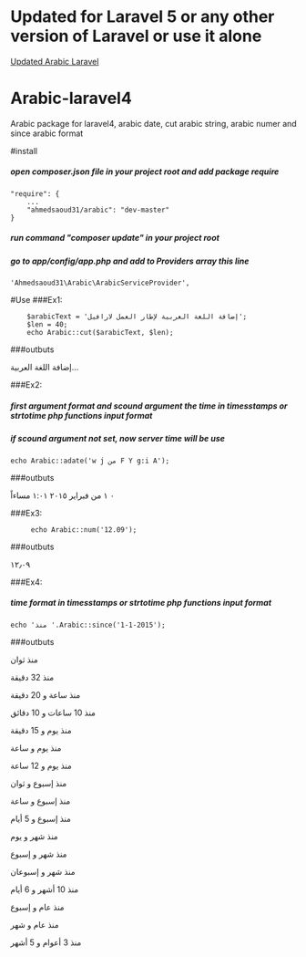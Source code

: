 # Updated for Laravel 5 or any other version of Laravel or use it alone

[Updated Arabic Laravel](https://github.com/ahmedsaoud31/arabic-laravel)

# Arabic-laravel4
Arabic package for laravel4, arabic date, cut arabic string, arabic numer and since arabic format

#install
##### open composer.json file in your project root and add package require

	"require": {
		...
		"ahmedsaoud31/arabic": "dev-master"
	}
	
##### run command "composer update" in your project root 

##### go to app/config/app.php and add to  Providers array this line

	'Ahmedsaoud31\Arabic\ArabicServiceProvider',

#Use
###Ex1:

		$arabicText = 'إضافة اللغة العربية لإطار العمل لارافيل';
		$len = 40;
		echo Arabic::cut($arabicText, $len);

###outbuts

  إضافة اللغة العربية...

###Ex2:
##### first argument format and scound argument the time in timesstamps or strtotime php functions input format
##### if scound argument not set, now server time will be use 
	
	echo Arabic::adate('w j من F Y g:i A');
	
###outbuts

  ٠ ١ من فبراير ٢٠١٥ ١:٠١ مساءاً

###Ex3:

         echo Arabic::num('12.09');

###outbuts

  ١٢٫٠٩

###Ex4:
##### time format in timesstamps or strtotime php functions input format
	echo 'منذ '.Arabic::since('1-1-2015');
	
###outbuts

  منذ ثوان
  
  منذ 32 دقيقة
  
  منذ ساعة و 20 دقيقة
  
  منذ 10 ساعات و 10 دقائق
  
  منذ يوم و 15 دقيقة
  
  منذ يوم و ساعة
  
  منذ يوم و  12 ساعة
  
  منذ إسبوع و ثوان
  
  منذ إسبوع و ساعة
  
  منذ إسبوع و  5 أيام
  
  منذ شهر و  يوم
  
  منذ شهر و إسبوع
  
  منذ شهر و إسبوعان
  
  منذ 10 أشهر و 6 أيام
  
  منذ عام و إسبوع
  
  منذ عام و شهر
  
  منذ 3 أعوام و 5 أشهر
